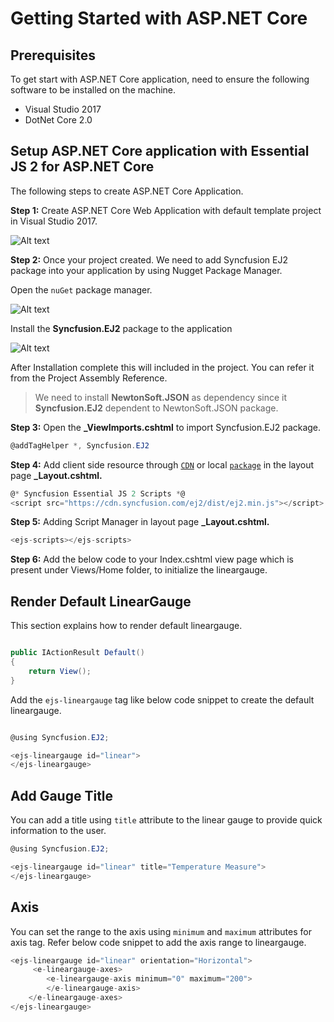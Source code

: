 # Getting Started with ASP.NET Core

## Prerequisites

To get start with ASP.NET Core application, need to ensure the following software to be installed on the machine.
* Visual Studio 2017
* DotNet Core 2.0

## Setup ASP.NET Core application with Essential JS 2 for ASP.NET Core

The following steps to create ASP.NET Core Application.

**Step 1:** Create ASP.NET Core Web Application with default template project in Visual Studio 2017.

![Alt text](./images/default-template.png)

**Step 2:** Once your project created. We need to add Syncfusion EJ2 package into your application by using Nugget Package Manager.

Open the `nuGet` package manager.

![Alt text](./images/solution-Explorer.png)

Install the **Syncfusion.EJ2** package to the application

![Alt text](./images/nuget-demo.png)

After Installation complete this will included in the project. You can refer it from the Project Assembly Reference.

> We need to install **NewtonSoft.JSON** as dependency since it **Syncfusion.EJ2** dependent to NewtonSoft.JSON package.

**Step 3:** Open the **_ViewImports.cshtml** to import Syncfusion.EJ2 package.

```cs
@addTagHelper *, Syncfusion.EJ2
```

**Step 4:** Add client side resource through [`CDN`](http://ej2.syncfusion.com/15.4.23/documentation/base/deployment.html?lang=typescript#cdn) or local [`package`](https://www.npmjs.com/package/@syncfusion/ej2) in the layout page **_Layout.cshtml.**

```cs
@* Syncfusion Essential JS 2 Scripts *@
<script src="https://cdn.syncfusion.com/ej2/dist/ej2.min.js"></script>
```

**Step 5:** Adding Script Manager in layout page **_Layout.cshtml.**

```cs
<ejs-scripts></ejs-scripts>
```

**Step 6:** Add the below code to your Index.cshtml view page which is present under Views/Home folder, to initialize the lineargauge.

## Render Default LinearGauge

This section explains how to render default lineargauge.

```cs

public IActionResult Default()
{
    return View();
}

```

Add the `ejs-lineargauge` tag like below code snippet to create the default lineargauge.

```cs

@using Syncfusion.EJ2;

<ejs-lineargauge id="linear">
</ejs-lineargauge>

```

## Add Gauge Title

You can add a title using `title` attribute to the linear gauge to provide quick information to the user.

```cs
@using Syncfusion.EJ2;

<ejs-lineargauge id="linear" title="Temperature Measure">
</ejs-lineargauge>
```

## Axis

You can set the range to the axis using `minimum` and `maximum` attributes for axis tag.
Refer below code snippet to add the axis range to lineargauge.

```cs
<ejs-lineargauge id="linear" orientation="Horizontal">
     <e-lineargauge-axes>
        <e-lineargauge-axis minimum="0" maximum="200">
        </e-lineargauge-axis>
    </e-lineargauge-axes>
</ejs-lineargauge>
```